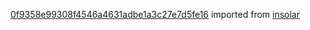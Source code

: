 [0f9358e99308f4546a4631adbe1a3c27e7d5fe16](https://github.com/insolar/insolar/commit/0f9358e99308f4546a4631adbe1a3c27e7d5fe16) imported from [insolar](https://github.com/insolar/insolar)
